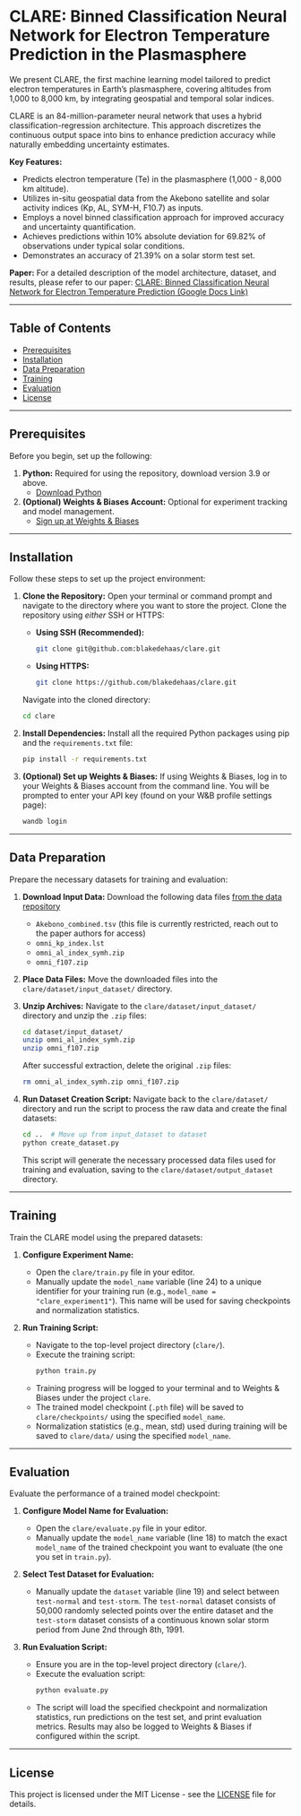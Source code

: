 # CLARE: Binned Classification Neural Network for Electron Temperature Prediction in the Plasmasphere

We present CLARE, the first machine learning model tailored to predict electron temperatures in Earth’s plasmasphere, covering altitudes from 1,000 to 8,000 km, by integrating geospatial and temporal solar indices.

CLARE is an 84-million-parameter neural network that uses a hybrid classification-regression architecture. This approach discretizes the continuous output space into bins to enhance prediction accuracy while naturally embedding uncertainty estimates.

**Key Features:**

*   Predicts electron temperature (Te) in the plasmasphere (1,000 - 8,000 km altitude).
*   Utilizes in-situ geospatial data from the Akebono satellite and solar activity indices (Kp, AL, SYM-H, F10.7) as inputs.
*   Employs a novel binned classification approach for improved accuracy and uncertainty quantification.
*   Achieves predictions within 10% absolute deviation for 69.82% of observations under typical solar conditions.
*   Demonstrates an accuracy of 21.39% on a  solar storm test set.

**Paper:** For a detailed description of the model architecture, dataset, and results, please refer to our paper:
[CLARE: Binned Classification Neural Network for
Electron Temperature Prediction (Google Docs Link)](https://docs.google.com/document/d/17t7eBduGdQoqOX6EXzHKLkKA3nxHLFlVrFWtiy-d-cA/edit?usp=sharing)

---

## Table of Contents

*   [Prerequisites](#prerequisites)
*   [Installation](#installation)
*   [Data Preparation](#data-preparation)
*   [Training](#training)
*   [Evaluation](#evaluation)
*   [License](#license)

---

## Prerequisites

Before you begin, set up the following:

1.  **Python:** Required for using the repository, download version 3.9 or above.
    *   [Download Python](https://www.python.org/downloads/)
2.  **(Optional) Weights & Biases Account:** Optional for experiment tracking and model management.
    *   [Sign up at Weights & Biases](https://wandb.ai/site)

---

## Installation

Follow these steps to set up the project environment:

1.  **Clone the Repository:**
    Open your terminal or command prompt and navigate to the directory where you want to store the project. Clone the repository using *either* SSH or HTTPS:

    *   **Using SSH (Recommended):**
        ```bash
        git clone git@github.com:blakedehaas/clare.git
        ```
    *   **Using HTTPS:**
        ```bash
        git clone https://github.com/blakedehaas/clare.git
        ```
    Navigate into the cloned directory:
    ```bash
    cd clare
    ```

2.  **Install Dependencies:**
    Install all the required Python packages using pip and the `requirements.txt` file:
    ```bash
    pip install -r requirements.txt
    ```

3.  **(Optional) Set up Weights & Biases:**
    If using Weights & Biases, log in to your Weights & Biases account from the command line. You will be prompted to enter your API key (found on your W&B profile settings page):
    ```bash
    wandb login
    ```

---

## Data Preparation

Prepare the necessary datasets for training and evaluation:

1.  **Download Input Data:**
    Download the following data files [from the data repository](https://drive.google.com/drive/folders/1WqUIcDYlR20UxPlgKlU30UZ3rHW6OfIi?usp=sharing)
    *   `Akebono_combined.tsv` (this file is currently restricted, reach out to the paper authors for access)
    *   `omni_kp_index.lst`
    *   `omni_al_index_symh.zip`
    *   `omni_f107.zip`

2.  **Place Data Files:**
    Move the downloaded files into the `clare/dataset/input_dataset/` directory.

3.  **Unzip Archives:**
    Navigate to the `clare/dataset/input_dataset/` directory and unzip the `.zip` files:
    ```bash
    cd dataset/input_dataset/
    unzip omni_al_index_symh.zip
    unzip omni_f107.zip
    ```
    After successful extraction, delete the original `.zip` files:
    ```bash
    rm omni_al_index_symh.zip omni_f107.zip
    ```

4.  **Run Dataset Creation Script:**
    Navigate back to the `clare/dataset/` directory and run the script to process the raw data and create the final datasets:
    ```bash
    cd ..  # Move up from input_dataset to dataset
    python create_dataset.py
    ```
    This script will generate the necessary processed data files used for training and evaluation, saving to the `clare/dataset/output_dataset` directory.

---

## Training

Train the CLARE model using the prepared datasets:

1.  **Configure Experiment Name:**
    *   Open the `clare/train.py` file in your editor.
    *   Manually update the `model_name` variable (line 24) to a unique identifier for your training run (e.g., `model_name = "clare_experiment1"`). This name will be used for saving checkpoints and normalization statistics.

2.  **Run Training Script:**
    *   Navigate to the top-level project directory (`clare/`).
    *   Execute the training script:
        ```bash
        python train.py
        ```
    *   Training progress will be logged to your terminal and to Weights & Biases under the project `clare`.
    *   The trained model checkpoint (`.pth` file) will be saved to `clare/checkpoints/` using the specified `model_name`.
    *   Normalization statistics (e.g., mean, std) used during training will be saved to `clare/data/` using the specified `model_name`.

---

## Evaluation

Evaluate the performance of a trained model checkpoint:

1.  **Configure Model Name for Evaluation:**
    *   Open the `clare/evaluate.py` file in your editor.
    *   Manually update the `model_name` variable (line 18) to match the exact `model_name` of the trained checkpoint you want to evaluate (the one you set in `train.py`).

2.  **Select Test Dataset for Evaluation:**
    *   Manually update the `dataset` variable (line 19) and select between `test-normal` and `test-storm`. The `test-normal` dataset consists of 50,000 randomly selected points over the entire dataset and the `test-storm` dataset consists of a continuous known solar storm period from June 2nd through 8th, 1991.
3.  **Run Evaluation Script:**
    *   Ensure you are in the top-level project directory (`clare/`).
    *   Execute the evaluation script:
        ```bash
        python evaluate.py
        ```
    *   The script will load the specified checkpoint and normalization statistics, run predictions on the test set, and print evaluation metrics. Results may also be logged to Weights & Biases if configured within the script.

---

## License

This project is licensed under the MIT License - see the [LICENSE](LICENSE) file for details.